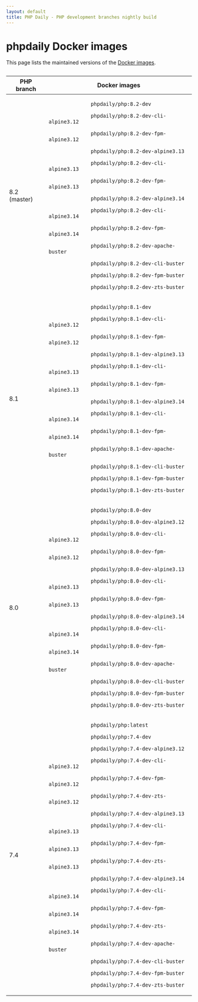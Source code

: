 ```yaml
---
layout: default
title: PHP Daily - PHP development branches nightly build
---
```


<div id="tables" class=" fluid">
  <h1 class="section double-padded">phpdaily Docker images</h1>
  <div class="section">
    <p>
      This page lists the maintained versions of the
      <a href="https://hub.docker.com/r/phpdaily/php">Docker images</a>.
    </p>
  </div>
  <div class="section" style="margin-top: 2em;">
    <table style="max-height: none;">
      <thead>
        <tr>
          <th>PHP branch</th>
          <th>Docker images</th>
        </tr>
      </thead>
      <tbody>
        <tr>
          <td>8.2 (master)</td>
          <td>
            <code>
              phpdaily/php:8.2-dev<br>
              phpdaily/php:8.2-dev-cli-alpine3.12<br>
              phpdaily/php:8.2-dev-fpm-alpine3.12<br>
              phpdaily/php:8.2-dev-alpine3.13<br>
              phpdaily/php:8.2-dev-cli-alpine3.13<br>
              phpdaily/php:8.2-dev-fpm-alpine3.13<br>
              phpdaily/php:8.2-dev-alpine3.14<br>
              phpdaily/php:8.2-dev-cli-alpine3.14<br>
              phpdaily/php:8.2-dev-fpm-alpine3.14<br>
              phpdaily/php:8.2-dev-apache-buster<br>
              phpdaily/php:8.2-dev-cli-buster<br>
              phpdaily/php:8.2-dev-fpm-buster<br>
              phpdaily/php:8.2-dev-zts-buster
            </code>
          </td>
        </tr>
        <tr>
          <td>8.1</td>
          <td>
            <code>
              phpdaily/php:8.1-dev<br>
              phpdaily/php:8.1-dev-cli-alpine3.12<br>
              phpdaily/php:8.1-dev-fpm-alpine3.12<br>
              phpdaily/php:8.1-dev-alpine3.13<br>
              phpdaily/php:8.1-dev-cli-alpine3.13<br>
              phpdaily/php:8.1-dev-fpm-alpine3.13<br>
              phpdaily/php:8.1-dev-alpine3.14<br>
              phpdaily/php:8.1-dev-cli-alpine3.14<br>
              phpdaily/php:8.1-dev-fpm-alpine3.14<br>
              phpdaily/php:8.1-dev-apache-buster<br>
              phpdaily/php:8.1-dev-cli-buster<br>
              phpdaily/php:8.1-dev-fpm-buster<br>
              phpdaily/php:8.1-dev-zts-buster
            </code>
          </td>
        </tr>
        <tr>
          <td>8.0</td>
          <td>
            <code>
              phpdaily/php:8.0-dev<br>
              phpdaily/php:8.0-dev-alpine3.12<br>
              phpdaily/php:8.0-dev-cli-alpine3.12<br>
              phpdaily/php:8.0-dev-fpm-alpine3.12<br>
              phpdaily/php:8.0-dev-alpine3.13<br>
              phpdaily/php:8.0-dev-cli-alpine3.13<br>
              phpdaily/php:8.0-dev-fpm-alpine3.13<br>
              phpdaily/php:8.0-dev-alpine3.14<br>
              phpdaily/php:8.0-dev-cli-alpine3.14<br>
              phpdaily/php:8.0-dev-fpm-alpine3.14<br>
              phpdaily/php:8.0-dev-apache-buster<br>
              phpdaily/php:8.0-dev-cli-buster<br>
              phpdaily/php:8.0-dev-fpm-buster<br>
              phpdaily/php:8.0-dev-zts-buster
            </code>
          </td>
        </tr>
        <tr>
          <td>7.4</td>
          <td>
            <code>
              phpdaily/php:latest<br>
              phpdaily/php:7.4-dev<br>
              phpdaily/php:7.4-dev-alpine3.12<br>
              phpdaily/php:7.4-dev-cli-alpine3.12<br>
              phpdaily/php:7.4-dev-fpm-alpine3.12<br>
              phpdaily/php:7.4-dev-zts-alpine3.12<br>
              phpdaily/php:7.4-dev-alpine3.13<br>
              phpdaily/php:7.4-dev-cli-alpine3.13<br>
              phpdaily/php:7.4-dev-fpm-alpine3.13<br>
              phpdaily/php:7.4-dev-zts-alpine3.13<br>
              phpdaily/php:7.4-dev-alpine3.14<br>
              phpdaily/php:7.4-dev-cli-alpine3.14<br>
              phpdaily/php:7.4-dev-fpm-alpine3.14<br>
              phpdaily/php:7.4-dev-zts-alpine3.14<br>
              phpdaily/php:7.4-dev-apache-buster<br>
              phpdaily/php:7.4-dev-cli-buster<br>
              phpdaily/php:7.4-dev-fpm-buster<br>
              phpdaily/php:7.4-dev-zts-buster
            </code>
          </td>
        </tr>
      </tbody>
    </table>
  </div>
</div>
